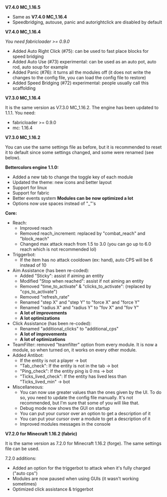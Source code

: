 **V7.4.0 MC_1.16.5**

- Same as **V7.4.0 MC_1.16.4**
- Speedbridging, autouse, panic and autorightclick are disabled by default

**V7.4.0 MC_1.16.4**

*You need fabricloader >= 0.9.0*

- Added Auto Right Click (#75): can be used to fast place blocks for speed bridging
- Added Auto Use (#73) experimental: can be used as an auto pot, auto rod, auto soup for example
- Added Panic (#76): it turns all the modules off (it does not write the changes to the config file, you can load the config file to restore)
- Added Speed Bridging (#72) experimental: people usually call this scaffolding

**V7.3.0 MC_1.16.4**

It is the same version as V7.3.0 MC_1.16.2. The engine has been updated to 1.1.1. You need:
- fabricloader >= 0.9.0
- mc: 1.16.4

**V7.3.0 MC_1.16.2**

You can use the same settings file as before, but it is recommended to reset it to default since some settings changed,
and some were renamed (see below).

**Bettercolors engine 1.1.0:**
- Added a new tab to change the toggle key of each module
- Updated the theme: new icons and better layout
- Support for linux
- Support for fabric
- Better events system **Modules can be now optimized a lot**
- Options now use spaces instead of "_"'s

**Core:**
- Reach:
    - Improved reach
    - Removed reach_increment: replaced by "combat_reach" and "block_reach"
    - Changed max attack reach from 1.5 to 3.0 (you can go up to 6.0 reach which is not recommended lol)
- Triggerbot:
    - If the item has no attack cooldown (ex: hand), auto CPS will be 6 instead of 10
- Aim Assistance (has been re-coded):
    - Added "Sticky": assist if aiming an entity
    - Modified "Stop when reached": assist if not aiming an entity
    - Removed "time_to_activate" & "clicks_to_activate": (replaced by "cps_to_activate")
    - Removed "refresh_rate"
    - Renamed "step X" and "step Y" to "force X" and "force Y"
    - Renamed "radius X" and "radius Y" to "fov X" and "fov Y"
    - **A lot of improvements**
    - **A lot optimizations**
- Click Assistance (has been re-coded):
    - Renamed "additional_clicks" to "additional_cps"
    - **A lot of improvements**
    - **A lot of optimizations**
- TeamFilter: removed "teamfilter" option from every module. It is now a module, so when turned on, it works on every other module.
- Added Antibot:
    - If the entity is not a player -> bot
    - "Tab_check": If the entity is not in the tab -> bot
    - "Ping_check": If the entity ping is 0 ms -> bot
    - "Ticks_lived_check": If the entity has lived less than "Ticks_lived_min" -> bot
- Miscellaneous:
    - You can now use greater values than the ones given by the UI. To do so, you need to update the config file manually.
    It's not recommended, but I'm sure that some of you will like that.
    - Debug mode now shows the GUI on startup
    - You can put your cursor over an option to get a description of it
    - You can put your cursor over a module to get a description of it
    - Improved modules messages in the console

**V7.2.0 for Minecraft 1.16.2 (fabric)**

It is the same version as 7.2.0 for Minecraft 1.16.2 (forge). The same settings file can be used.

7.2.0 additions:
- Added an option for the triggerbot to attack when it's fully charged ("auto cps")
- Modules are now paused when using GUIs (it wasn't working sometimes)
- Optimized click assistance & triggerbot